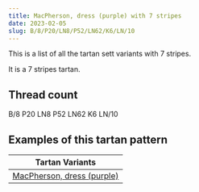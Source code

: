 ```yaml
---
title: MacPherson, dress (purple) with 7 stripes
date: 2023-02-05
slug: B/8/P20/LN8/P52/LN62/K6/LN/10
---
```

This is a list of all the tartan sett variants with 7 stripes.

It is a 7 stripes tartan.


## Thread count
B/8 P20 LN8 P52 LN62 K6 LN/10

## Examples of this tartan pattern

| Tartan Variants |
|---------------|
| [MacPherson, dress (purple)](/variants/b/8/p20/ln8/p52/ln62/k6/ln/10-b5480b0-k000000-lne0e0e0-p800080)||
